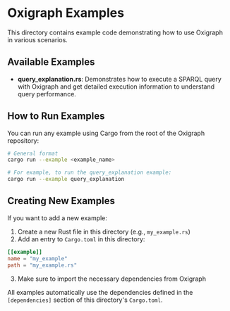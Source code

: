 # Oxigraph Examples

This directory contains example code demonstrating how to use Oxigraph in various scenarios.

## Available Examples

- **query_explanation.rs**: Demonstrates how to execute a SPARQL query with Oxigraph and get detailed execution information to understand query performance.

## How to Run Examples

You can run any example using Cargo from the root of the Oxigraph repository:

```bash
# General format
cargo run --example <example_name>

# For example, to run the query_explanation example:
cargo run --example query_explanation
```

## Creating New Examples

If you want to add a new example:

1. Create a new Rust file in this directory (e.g., `my_example.rs`)
2. Add an entry to `Cargo.toml` in this directory:
```toml
[[example]]
name = "my_example"
path = "my_example.rs"
```
3. Make sure to import the necessary dependencies from Oxigraph

All examples automatically use the dependencies defined in the `[dependencies]` section of this directory's `Cargo.toml`. 